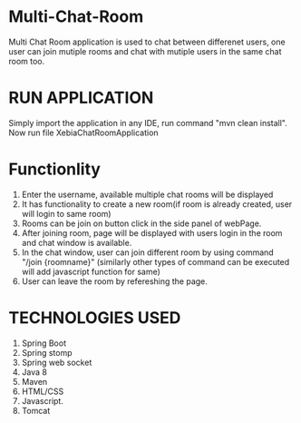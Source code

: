 # Multi-Chat-Room
Multi Chat Room application is used to chat between differenet users, one user can join mutiple rooms and chat with mutiple users in the same chat room too.

# RUN APPLICATION
Simply import the application in any IDE, run command "mvn clean install".
Now run file XebiaChatRoomApplication

# Functionlity
1. Enter the username, available multiple chat rooms will be displayed
2. It has functionality to create a new room(if room is already created, user will login to same room)
3. Rooms can be join on button click in the side panel of webPage.
4. After joining room, page will be displayed with users login in the room and chat window is available.
5. In the chat window, user can join different room by using command "/join {roomname}" (similarly other types of command can be executed will add javascript function for same)
5. User can leave the room by refereshing the page.

# TECHNOLOGIES USED
1. Spring Boot
2. Spring stomp
3. Spring web socket
4. Java 8
5. Maven
6. HTML/CSS
7. Javascript.
8. Tomcat

